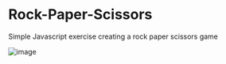 # Rock-Paper-Scissors

Simple Javascript exercise creating a rock paper scissors game

![image](https://github.com/Jazib-Khan/Rock-Paper-Scissors/assets/57762628/9a685c10-5a41-45fc-9175-fe97663842f0)
